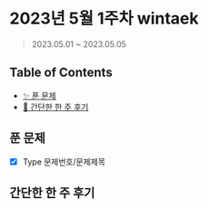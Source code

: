 # 2023년 5월 1주차 wintaek

> 2023.05.01 ~ 2023.05.05

## Table of Contents

- [✨ 푼 문제](#푼-문제)
- [🤔 간단한 한 주 후기](#간단한-한-주-후기)

## 푼 문제

<!-- 📕 백준 : BOJ 문제번호/문제제목 e.g. BOJ 2577/숫자의 개수 -->
<!-- 📗 프로그래머스 : PRO 문제번호/문제제목 e.g. PRO 120812/최빈값 구하기 -->
<!-- 백준허브를 사용하시면 프로그래머스의 문제번호도 확인하실 수 있습니다 -->

- [x] Type 문제번호/문제제목

## 간단한 한 주 후기

<!-- 한 주 후기를 간단하게 작성해주세요 ! -->
